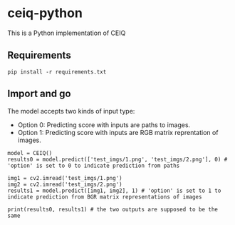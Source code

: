 # ceiq-python
This is a Python implementation of CEIQ
## Requirements
```
pip install -r requirements.txt
```
## Import and go
The model accepts two kinds of input type:
- Option 0: Predicting score with inputs are paths to images.
- Option 1: Predicting score with inputs are RGB matrix reprentation of images.

```
model = CEIQ()
results0 = model.predict(['test_imgs/1.png', 'test_imgs/2.png'], 0) # 'option' is set to 0 to indicate prediction from paths

img1 = cv2.imread('test_imgs/1.png')
img2 = cv2.imread('test_imgs/2.png')
results1 = model.predict([img1, img2], 1) # 'option' is set to 1 to indicate prediction from BGR matrix representations of images

print(results0, results1) # the two outputs are supposed to be the same
```
